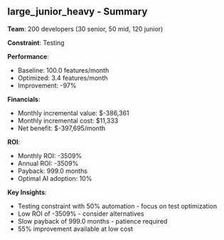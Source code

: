 
## large_junior_heavy - Summary

**Team**: 200 developers (30 senior, 50 mid, 120 junior)

**Constraint**: Testing

**Performance**:
- Baseline: 100.0 features/month
- Optimized: 3.4 features/month  
- Improvement: -97%

**Financials**:
- Monthly incremental value: $-386,361
- Monthly incremental cost: $11,333
- Net benefit: $-397,695/month

**ROI**:
- Monthly ROI: -3509%
- Annual ROI: -3509%
- Payback: 999.0 months
- Optimal AI adoption: 10%

**Key Insights**:
- Testing constraint with 50% automation - focus on test optimization
- Low ROI of -3509% - consider alternatives
- Slow payback of 999.0 months - patience required
- 55% improvement available at low cost
